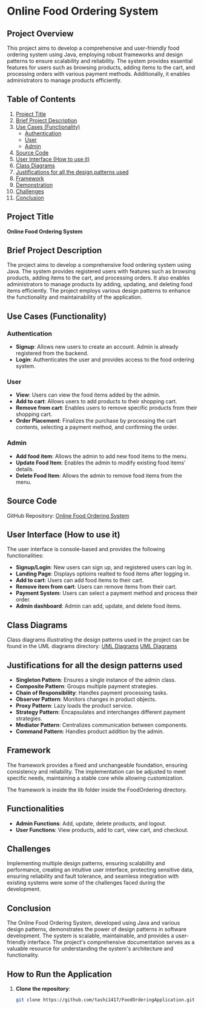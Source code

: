 # Online Food Ordering System

## Project Overview

This project aims to develop a comprehensive and user-friendly food ordering system using Java, employing robust frameworks and design patterns to ensure scalability and reliability. The system provides essential features for users such as browsing products, adding items to the cart, and processing orders with various payment methods. Additionally, it enables administrators to manage products efficiently.

## Table of Contents

1. [Project Title](#project-title)
2. [Brief Project Description](#brief-project-description)
3. [Use Cases (Functionality)](#use-cases-functionality)
   - [Authentication](#authentication)
   - [User](#user)
   - [Admin](#admin)
4. [Source Code](#source-code)
5. [User Interface (How to use it)](#user-interface-how-to-use-it)
6. [Class Diagrams](#class-diagrams)
7. [Justifications for all the design patterns used](#justifications-for-all-the-design-patterns-used)
8. [Framework](#framework)
9. [Demonstration](#demonstration)
10. [Challenges](#challenges)
11. [Conclusion](#conclusion)

## Project Title

**Online Food Ordering System**

## Brief Project Description

The project aims to develop a comprehensive food ordering system using Java. The system provides registered users with features such as browsing products, adding items to the cart, and processing orders. It also enables administrators to manage products by adding, updating, and deleting food items efficiently. The project employs various design patterns to enhance the functionality and maintainability of the application.

## Use Cases (Functionality)

### Authentication

- **Signup**: Allows new users to create an account. Admin is already registered from the backend.
- **Login**: Authenticates the user and provides access to the food ordering system.

### User

- **View**: Users can view the food items added by the admin.
- **Add to cart**: Allows users to add products to their shopping cart.
- **Remove from cart**: Enables users to remove specific products from their shopping cart.
- **Order Placement**: Finalizes the purchase by processing the cart contents, selecting a payment method, and confirming the order.

### Admin

- **Add food item**: Allows the admin to add new food items to the menu.
- **Update Food Item**: Enables the admin to modify existing food items' details.
- **Delete Food Item**: Allows the admin to remove food items from the menu.

## Source Code

GitHub Repository: [Online Food Ordering System](https://github.com/tashi1417/FoodOrderingApplication)

## User Interface (How to use it)

The user interface is console-based and provides the following functionalities:

- **Signup/Login**: New users can sign up, and registered users can log in.
- **Landing Page**: Displays optioins realted to food items after logging in.
- **Add to cart**: Users can add food items to their cart.
- **Remove item from cart**: Users can remove items from their cart.
- **Payment System**: Users can select a payment method and process their order.
- **Admin dashboard**: Admin can add, update, and delete food items.

## Class Diagrams

Class diagrams illustrating the design patterns used in the project can be found in the UML diagrams directory:
[UML Diagrams](https://github.com/tashi1417/FoodOrderingApplication/tree/main/FoodOrdering/uml_diagram)
[UML Diagrams](https://github.com/tashi1417/FoodOrderingApplication/tree/main/FoodOrdering)


## Justifications for all the design patterns used

- **Singleton Pattern**: Ensures a single instance of the admin class.
- **Composite Pattern**: Groups multiple payment strategies.
- **Chain of Responsibility**: Handles payment processing tasks.
- **Observer Pattern**: Monitors changes in product objects.
- **Proxy Pattern**: Lazy loads the product service.
- **Strategy Pattern**: Encapsulates and interchanges different payment strategies.
- **Mediator Pattern**: Centralizes communication between components.
- **Command Pattern**: Handles product addition by the admin.

## Framework

The framework provides a fixed and unchangeable foundation, ensuring consistency and reliability. The implementation can be adjusted to meet specific needs, maintaining a stable core while allowing customization.

The framework is inside the lib folder inside the FoodOrdering directory.

## Functionalities

- **Admin Functions**: Add, update, delete products, and logout.
- **User Functions**: View products, add to cart, view cart, and checkout.

## Challenges

Implementing multiple design patterns, ensuring scalability and performance, creating an intuitive user interface, protecting sensitive data, ensuring reliability and fault tolerance, and seamless integration with existing systems were some of the challenges faced during the development.

## Conclusion

The Online Food Ordering System, developed using Java and various design patterns, demonstrates the power of design patterns in software development. The system is scalable, maintainable, and provides a user-friendly interface. The project's comprehensive documentation serves as a valuable resource for understanding the system's architecture and functionality.

## How to Run the Application

1. **Clone the repository**:
   ```bash
   git clone https://github.com/tashi1417/FoodOrderingApplication.git
